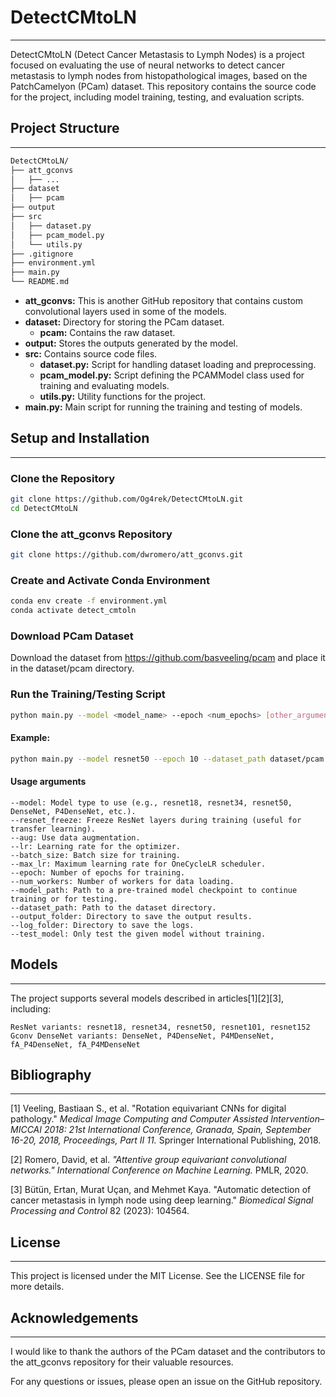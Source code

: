 # DetectCMtoLN

---
DetectCMtoLN (Detect Cancer Metastasis to Lymph Nodes) is a project focused on evaluating the use of neural networks to detect cancer metastasis to lymph nodes from histopathological images, based on the PatchCamelyon (PCam) dataset. This repository contains the source code for the project, including model training, testing, and evaluation scripts.

## Project Structure

---
```bash
DetectCMtoLN/
├── att_gconvs
│   ├── ...
├── dataset
│   ├── pcam
├── output
├── src
│   ├── dataset.py
│   ├── pcam_model.py
│   └── utils.py
├── .gitignore
├── environment.yml
├── main.py
└── README.md
```

- **att_gconvs:** This is another GitHub repository that contains custom convolutional layers used in some of the models.
- **dataset:** Directory for storing the PCam dataset. 
  - **pcam:** Contains the raw dataset.
- **output:** Stores the outputs generated by the model.
- **src:** Contains source code files. 
  - **dataset.py:** Script for handling dataset loading and preprocessing. 
  - **pcam_model.py:** Script defining the PCAMModel class used for training and evaluating models. 
  - **utils.py:** Utility functions for the project.
- **main.py:** Main script for running the training and testing of models.

## Setup and Installation

---
### Clone the Repository

```bash
git clone https://github.com/Og4rek/DetectCMtoLN.git
cd DetectCMtoLN
```

### Clone the att_gconvs Repository
```bash
git clone https://github.com/dwromero/att_gconvs.git
```

### Create and Activate Conda Environment

```bash
conda env create -f environment.yml
conda activate detect_cmtoln
```

### Download PCam Dataset

Download the dataset from https://github.com/basveeling/pcam and place it in the dataset/pcam directory.

### Run the Training/Testing Script

```bash
python main.py --model <model_name> --epoch <num_epochs> [other_arguments]
```

#### Example:

```bash
python main.py --model resnet50 --epoch 10 --dataset_path dataset/pcam --output_folder dataset/output
````

#### Usage arguments

    --model: Model type to use (e.g., resnet18, resnet34, resnet50, DenseNet, P4DenseNet, etc.).
    --resnet_freeze: Freeze ResNet layers during training (useful for transfer learning).
    --aug: Use data augmentation.
    --lr: Learning rate for the optimizer.
    --batch_size: Batch size for training.
    --max_lr: Maximum learning rate for OneCycleLR scheduler.
    --epoch: Number of epochs for training.
    --num_workers: Number of workers for data loading.
    --model_path: Path to a pre-trained model checkpoint to continue training or for testing.
    --dataset_path: Path to the dataset directory.
    --output_folder: Directory to save the output results.
    --log_folder: Directory to save the logs.
    --test_model: Only test the given model without training.

## Models

---
The project supports several models described in articles[1][2][3], including:

    ResNet variants: resnet18, resnet34, resnet50, resnet101, resnet152
    Gconv DenseNet variants: DenseNet, P4DenseNet, P4MDenseNet, fA_P4DenseNet, fA_P4MDenseNet

## Bibliography

---
[1] Veeling, Bastiaan S., et al. "Rotation equivariant CNNs for digital pathology." _Medical Image Computing and Computer Assisted Intervention–MICCAI 2018: 21st International Conference, Granada, Spain, September 16-20, 2018, Proceedings, Part II 11._ Springer International Publishing, 2018.

[2] Romero, David, et al. _"Attentive group equivariant convolutional networks." International Conference on Machine Learning._ PMLR, 2020.

[3] Bütün, Ertan, Murat Uçan, and Mehmet Kaya. "Automatic detection of cancer metastasis in lymph node using deep learning." _Biomedical Signal Processing and Control_ 82 (2023): 104564.

## License

---
This project is licensed under the MIT License. See the LICENSE file for more details.

## Acknowledgements

---
I would like to thank the authors of the PCam dataset and the contributors to the att_gconvs repository for their valuable resources.

For any questions or issues, please open an issue on the GitHub repository.
